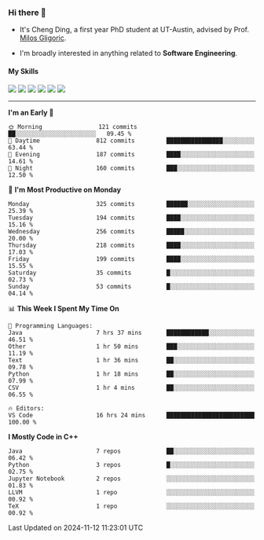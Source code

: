 ### Hi there 👋

* It's Cheng Ding, a first year PhD student at UT-Austin, advised by Prof. [Milos Gligoric](https://users.ece.utexas.edu/~gligoric/).

* I'm broadly interested in anything related to **Software Engineering**.

#### My Skills

![](https://img.shields.io/badge/C++-65318e?logo=cplusplus&logoColor=fff)
![](https://img.shields.io/badge/Python-3e74a2?logo=python&logoColor=fff)
![](https://img.shields.io/badge/C-5654a2?logo=c&logoColor=fff)
![](https://img.shields.io/badge/Go-00aaff?logo=go&logoColor=fff)
![](https://img.shields.io/badge/Docker-0088ff?logo=docker&logoColor=fff)
![](https://img.shields.io/badge/Apache-D22128?logo=apache&logoColor=fff)

---
<!--START_SECTION:waka-->
**I'm an Early 🐤** 

```text
🌞 Morning                121 commits         ██░░░░░░░░░░░░░░░░░░░░░░░   09.45 % 
🌆 Daytime                812 commits         ████████████████░░░░░░░░░   63.44 % 
🌃 Evening                187 commits         ████░░░░░░░░░░░░░░░░░░░░░   14.61 % 
🌙 Night                  160 commits         ███░░░░░░░░░░░░░░░░░░░░░░   12.50 % 
```
📅 **I'm Most Productive on Monday** 

```text
Monday                   325 commits         ██████░░░░░░░░░░░░░░░░░░░   25.39 % 
Tuesday                  194 commits         ████░░░░░░░░░░░░░░░░░░░░░   15.16 % 
Wednesday                256 commits         █████░░░░░░░░░░░░░░░░░░░░   20.00 % 
Thursday                 218 commits         ████░░░░░░░░░░░░░░░░░░░░░   17.03 % 
Friday                   199 commits         ████░░░░░░░░░░░░░░░░░░░░░   15.55 % 
Saturday                 35 commits          █░░░░░░░░░░░░░░░░░░░░░░░░   02.73 % 
Sunday                   53 commits          █░░░░░░░░░░░░░░░░░░░░░░░░   04.14 % 
```


📊 **This Week I Spent My Time On** 

```text
💬 Programming Languages: 
Java                     7 hrs 37 mins       ████████████░░░░░░░░░░░░░   46.51 % 
Other                    1 hr 50 mins        ███░░░░░░░░░░░░░░░░░░░░░░   11.19 % 
Text                     1 hr 36 mins        ██░░░░░░░░░░░░░░░░░░░░░░░   09.78 % 
Python                   1 hr 18 mins        ██░░░░░░░░░░░░░░░░░░░░░░░   07.99 % 
CSV                      1 hr 4 mins         ██░░░░░░░░░░░░░░░░░░░░░░░   06.55 % 

🔥 Editors: 
VS Code                  16 hrs 24 mins      █████████████████████████   100.00 % 
```

**I Mostly Code in C++** 

```text
Java                     7 repos             ██░░░░░░░░░░░░░░░░░░░░░░░   06.42 % 
Python                   3 repos             █░░░░░░░░░░░░░░░░░░░░░░░░   02.75 % 
Jupyter Notebook         2 repos             ░░░░░░░░░░░░░░░░░░░░░░░░░   01.83 % 
LLVM                     1 repo              ░░░░░░░░░░░░░░░░░░░░░░░░░   00.92 % 
TeX                      1 repo              ░░░░░░░░░░░░░░░░░░░░░░░░░   00.92 % 
```




 Last Updated on 2024-11-12 11:23:01 UTC
<!--END_SECTION:waka-->
